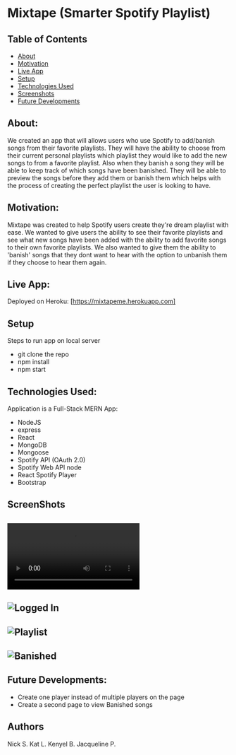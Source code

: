 # Mixtape (Smarter Spotify Playlist)

## Table of Contents
* [About](#about)
* [Motivation](#motivation)
* [Live App](#live-app)
* [Setup](#setup)
* [Technologies Used](#technologies-used)
* [Screenshots](#screenshots)
* [Future Developments](#future-developments)


## About:
We created an app that will allows users who use Spotify to add/banish songs from their favorite playlists. They will have the ability to choose from their current personal playlists which playlist they would like to add the new songs to from a favorite playlist. Also when they banish a song they will be able to keep track of which songs have been banished. They will be able to preview the songs before they add them or banish them which helps with the process of creating the perfect playlist the user is looking to have.

## Motivation:
Mixtape was created to help Spotify users create they're dream playlist with ease. We wanted to give users the ability to see their favorite playlists and see what new songs have been added with the ability to add favorite songs to their own favorite playlists. We also wanted to give them the ability to 'banish' songs that they dont want to hear with the option to unbanish them if they choose to hear them again. 

## Live App:
Deployed on Heroku: [https://mixtapeme.herokuapp.com]

## Setup
Steps to run app on local server
- git clone the repo
- npm install
- npm start

## Technologies Used:
Application is a Full-Stack MERN App: 
- NodeJS
- express
- React
- MongoDB
- Mongoose
- Spotify API (OAuth 2.0)
- Spotify Web API node
- React Spotify Player
- Bootstrap

## ScreenShots

![Login Page](./client/public/video/video.webm)
- 

![Logged In](./images/concert-this.png)
-  

![Playlist](./images/concert-this.png)
- 

![Banished](./images/schema.jpg)
- 


## Future Developments:
- Create one player instead of multiple players on the page 
- Create a second page to view Banished songs 


## Authors 
Nick S. 
Kat L. 
Kenyel B.
Jacqueline P.
